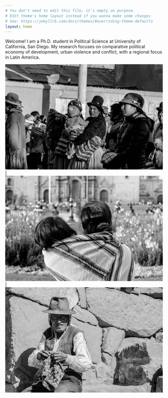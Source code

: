 ```yaml
---
# You don't need to edit this file, it's empty on purpose.
# Edit theme's home layout instead if you wanna make some changes
# See: https://jekyllrb.com/docs/themes/#overriding-theme-defaults
layout: home
---
```



Welcome! I am a Ph.D. student in Political Science at University of California, San Diego. My research focuses on comparative political economy of development, urban violence and conflict, with a regional focus in Latin America.


![foto](/files/foto1.jpg) | ![foto2](/files/foto2.jpg) | ![foto3](/files/foto3.jpg)
